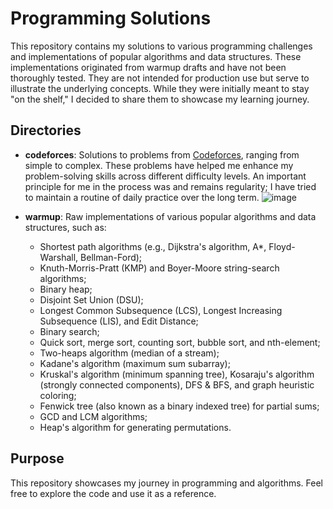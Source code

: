 # Programming Solutions

This repository contains my solutions to various programming
challenges and implementations of popular algorithms and data
structures. These implementations originated from warmup drafts and
have not been thoroughly tested. They are not intended for production
use but serve to illustrate the underlying concepts. While they were
initially meant to stay "on the shelf," I decided to share them to
showcase my learning journey.

## Directories

- **codeforces**: Solutions to problems from
  [Codeforces](https://codeforces.com), ranging from simple to
  complex. These problems have helped me enhance my problem-solving
  skills across different difficulty levels. An important principle
  for me in the process was and remains regularity; I have tried
  to maintain a routine of daily practice over the long term.
  ![image](https://github.com/user-attachments/assets/8f737af2-2cc4-48e4-a3ff-d438cc05d461)


- **warmup**: Raw implementations of various popular algorithms and data structures, such as:
  - Shortest path algorithms (e.g., Dijkstra's algorithm, A*,
    Floyd-Warshall, Bellman-Ford);
  - Knuth-Morris-Pratt (KMP) and Boyer-Moore string-search algorithms;
  - Binary heap;
  - Disjoint Set Union (DSU);
  - Longest Common Subsequence (LCS), Longest Increasing Subsequence
    (LIS), and Edit Distance;
  - Binary search;
  - Quick sort, merge sort, counting sort, bubble sort, and
    nth-element;
  - Two-heaps algorithm (median of a stream);
  - Kadane's algorithm (maximum sum subarray);
  - Kruskal's algorithm (minimum spanning tree), Kosaraju's algorithm
    (strongly connected components), DFS & BFS, and graph heuristic
    coloring;
  - Fenwick tree (also known as a binary indexed tree) for partial
    sums;
  - GCD and LCM algorithms;
  - Heap's algorithm for generating permutations.

## Purpose

This repository showcases my journey in programming and
algorithms. Feel free to explore the code and use it as a reference.
